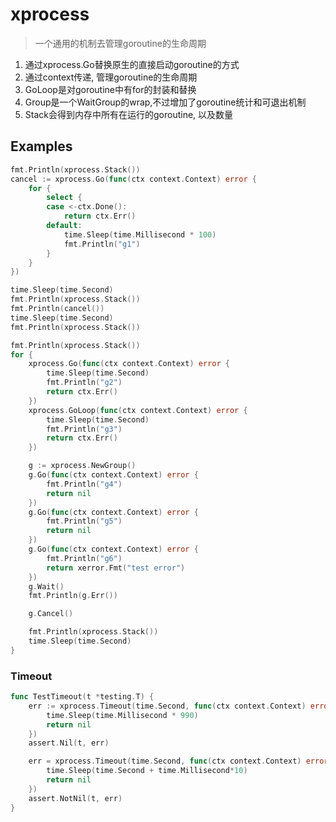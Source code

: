 # xprocess
> 一个通用的机制去管理goroutine的生命周期

1. 通过xprocess.Go替换原生的直接启动goroutine的方式
2. 通过context传递, 管理goroutine的生命周期
3. GoLoop是对goroutine中有for的封装和替换
4. Group是一个WaitGroup的wrap,不过增加了goroutine统计和可退出机制
5. Stack会得到内存中所有在运行的goroutine, 以及数量

## Examples

```go
fmt.Println(xprocess.Stack())
cancel := xprocess.Go(func(ctx context.Context) error {
    for {
        select {
        case <-ctx.Done():
            return ctx.Err()
        default:
            time.Sleep(time.Millisecond * 100)
            fmt.Println("g1")
        }
    }
})

time.Sleep(time.Second)
fmt.Println(xprocess.Stack())
fmt.Println(cancel())
time.Sleep(time.Second)
fmt.Println(xprocess.Stack())
```

```go
fmt.Println(xprocess.Stack())
for {
    xprocess.Go(func(ctx context.Context) error {
        time.Sleep(time.Second)
        fmt.Println("g2")
        return ctx.Err()
    })
    xprocess.GoLoop(func(ctx context.Context) error {
        time.Sleep(time.Second)
        fmt.Println("g3")
        return ctx.Err()
    })

    g := xprocess.NewGroup()
    g.Go(func(ctx context.Context) error {
        fmt.Println("g4")
        return nil
    })
    g.Go(func(ctx context.Context) error {
        fmt.Println("g5")
        return nil
    })
    g.Go(func(ctx context.Context) error {
        fmt.Println("g6")
        return xerror.Fmt("test error")
    })
    g.Wait()
    fmt.Println(g.Err())

    g.Cancel()

    fmt.Println(xprocess.Stack())
    time.Sleep(time.Second)
}
```

### Timeout
```go
func TestTimeout(t *testing.T) {
	err := xprocess.Timeout(time.Second, func(ctx context.Context) error {
		time.Sleep(time.Millisecond * 990)
		return nil
	})
	assert.Nil(t, err)

	err = xprocess.Timeout(time.Second, func(ctx context.Context) error {
		time.Sleep(time.Second + time.Millisecond*10)
		return nil
	})
	assert.NotNil(t, err)
}
```